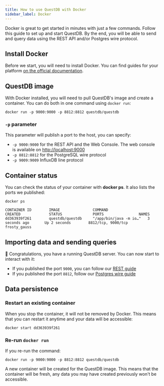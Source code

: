 ```yaml
---
title: How to use QuestDB with Docker
sidebar_label: Docker
---
```


Docker is great to get started in minutes with just a few commands. Follow this
guide to set up and start QuestDB. By the end, you will be able to send and
query data using the REST API and/or Postgres wire protocol.

## Install Docker

Before we start, you will need to install Docker. You can find guides for your
platform [on the official documentation](https://docs.docker.com/get-docker/).

## QuestDB image

With Docker installed, you will need to pull QuestDB's image and create a
container. You can do both in one command using `docker run`:

```shell
docker run -p 9000:9000 -p 8812:8812 questdb/questdb
```

### `-p` parameter

This parameter will publish a port to the host, you can specify:

- `-p 9000:9000` for the REST API and the Web Console. The web console is
  available on [http://localhost:9000](http://localhost:9000)
- `-p 8812:8812` for the PostgreSQL wire protocol
- `-p 9009:9009` InfluxDB line protocol

## Container status

You can check the status of your container with **docker ps**. It also lists the
ports we published:

```shell
docker ps
```

```shell title="Result"
CONTAINER ID        IMAGE               COMMAND                  CREATED             STATUS              PORTS                NAMES
dd363939f261        questdb/questdb     "/app/bin/java -m io…"   3 seconds ago       Up 2 seconds        8812/tcp, 9000/tcp   frosty_gauss
```

## Importing data and sending queries

🎉 Congratulations, you have a running QuestDB server. You can now start to
interact with it:

- If you published the port `9000`, you can follow our [REST guide](rest.md)
- If you published the port `8812`, follow our
  [Postgres wire guide](guide/postgres-wire.md)

## Data persistence

### Restart an existing container

When you stop the container, it will not be removed by Docker. This means that
you can restart it anytime and your data will be accessible:

```shell title="Start container from the  ID obtained with 'docker ps'"
docker start dd363939f261
```

### Re-run `docker run`

If you re-run the command:

```shell
docker run -p 9000:9000 -p 8812:8812 questdb/questdb
```

A new container will be created for the QuestDB image. This means that the
container will be fresh, any data you may have created previously won't be
accessible.
